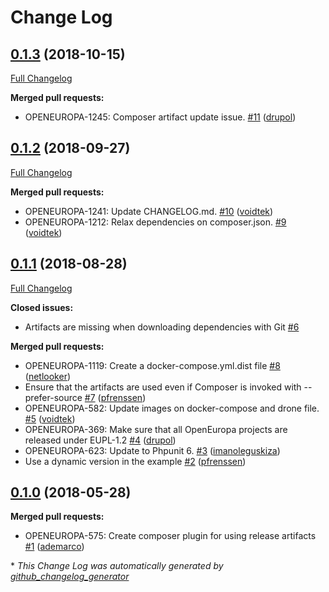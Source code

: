 # Change Log

## [0.1.3](https://github.com/openeuropa/composer-artifacts/tree/0.1.3) (2018-10-15)
[Full Changelog](https://github.com/openeuropa/composer-artifacts/compare/0.1.2...0.1.3)

**Merged pull requests:**

- OPENEUROPA-1245: Composer artifact update issue.  [\#11](https://github.com/openeuropa/composer-artifacts/pull/11) ([drupol](https://github.com/drupol))

## [0.1.2](https://github.com/openeuropa/composer-artifacts/tree/0.1.2) (2018-09-27)
[Full Changelog](https://github.com/openeuropa/composer-artifacts/compare/0.1.1...0.1.2)

**Merged pull requests:**

- OPENEUROPA-1241: Update CHANGELOG.md. [\#10](https://github.com/openeuropa/composer-artifacts/pull/10) ([voidtek](https://github.com/voidtek))
- OPENEUROPA-1212: Relax dependencies on composer.json. [\#9](https://github.com/openeuropa/composer-artifacts/pull/9) ([voidtek](https://github.com/voidtek))

## [0.1.1](https://github.com/openeuropa/composer-artifacts/tree/0.1.1) (2018-08-28)
[Full Changelog](https://github.com/openeuropa/composer-artifacts/compare/0.1.0...0.1.1)

**Closed issues:**

- Artifacts are missing when downloading dependencies with Git [\#6](https://github.com/openeuropa/composer-artifacts/issues/6)

**Merged pull requests:**

- OPENEUROPA-1119: Create a docker-compose.yml.dist file [\#8](https://github.com/openeuropa/composer-artifacts/pull/8) ([netlooker](https://github.com/netlooker))
- Ensure that the artifacts are used even if Composer is invoked with --prefer-source [\#7](https://github.com/openeuropa/composer-artifacts/pull/7) ([pfrenssen](https://github.com/pfrenssen))
- OPENEUROPA-582: Update images on docker-compose and drone file. [\#5](https://github.com/openeuropa/composer-artifacts/pull/5) ([voidtek](https://github.com/voidtek))
- OPENEUROPA-369: Make sure that all OpenEuropa projects are released under EUPL-1.2 [\#4](https://github.com/openeuropa/composer-artifacts/pull/4) ([drupol](https://github.com/drupol))
- OPENEUROPA-623: Update to Phpunit 6. [\#3](https://github.com/openeuropa/composer-artifacts/pull/3) ([imanoleguskiza](https://github.com/imanoleguskiza))
- Use a dynamic version in the example [\#2](https://github.com/openeuropa/composer-artifacts/pull/2) ([pfrenssen](https://github.com/pfrenssen))

## [0.1.0](https://github.com/openeuropa/composer-artifacts/tree/0.1.0) (2018-05-28)
**Merged pull requests:**

- OPENEUROPA-575: Create composer plugin for using release artifacts [\#1](https://github.com/openeuropa/composer-artifacts/pull/1) ([ademarco](https://github.com/ademarco))



\* *This Change Log was automatically generated by [github_changelog_generator](https://github.com/skywinder/Github-Changelog-Generator)*